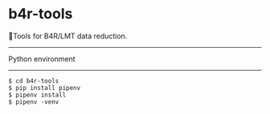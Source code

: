 # b4r-tools
:rocket:Tools for B4R/LMT data reduction.

**************************************************************
Python environment
**************************************************************

```terminal
$ cd b4r-tools
$ pip install pipenv
$ pipenv install
$ pipenv -venv
```
